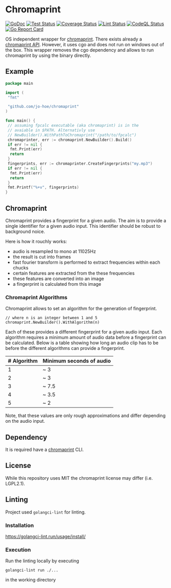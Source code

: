 # Chromaprint

[![GoDoc](https://godoc.org/github.com/jo-hoe/chromaprint?status.svg)](https://godoc.org/github.com/jo-hoe/chromaprint)
[![Test Status](https://github.com/jo-hoe/chromaprint/workflows/test/badge.svg)](https://github.com/jo-hoe/chromaprint/actions?workflow=test)
[![Coverage Status](https://coveralls.io/repos/github/jo-hoe/chromaprint/badge.svg?branch=main)](https://coveralls.io/github/jo-hoe/chromaprint?branch=main)
[![Lint Status](https://github.com/jo-hoe/chromaprint/workflows/lint/badge.svg)](https://github.com/jo-hoe/chromaprint/actions?workflow=lint)
[![CodeQL Status](https://github.com/jo-hoe/chromaprint/workflows/CodeQL/badge.svg)](https://github.com/jo-hoe/chromaprint/actions?workflow=CodeQL)
[![Go Report Card](https://goreportcard.com/badge/github.com/jo-hoe/chromaprint)](https://goreportcard.com/report/github.com/jo-hoe/chromaprint)

OS independent wrapper for [chromaprint](https://github.com/acoustid/chromaprint).
There exists already a [chromaprint API](https://github.com/go-fingerprint/gochroma).
However, it uses cgo and does not run on windows out of the box.
This wrapper removes the cgo dependency and allows to run chromaprint by using the binary directly.

## Example

```go
package main

import (
 "fmt"

 "github.com/jo-hoe/chromaprint"
)

func main() {
 // assuming fpcalc executable (aka chromaprint) is in the
 // avaiable in $PATH. Alternativly use 
 // NewBuilder().WithPathToChromaprint("/path/to/fpcalc")
 chromaprinter, err := chromaprint.NewBuilder().Build()
 if err != nil {
  fmt.Print(err)
  return
 }
 fingerprints, err := chromaprinter.CreateFingerprints("my.mp3")
 if err != nil {
  fmt.Print(err)
  return
 }
 fmt.Printf("%+v", fingerprints)
}

```

## Chromaprint

Chromaprint provides a fingerprint for a given audio.
The aim is to provide a single identifier for a given audio input.
This identifier should be robust to background noice.

Here is how it rouchly works:

- audio is resampled to mono at 11025Hz
- the result is cut into frames
- fast fourier transform is performed to extract frequencies within each chucks
- certain features are extracted from the these frequencies 
- these features are converted into an image
- a fingerprint is calculated from this image

### Chromaprint Algorithms

Chromaprint allows to set an algorithm for the generation of fingerprint.

```
// where n is an integer between 1 and 5
chromaprint.NewBuilder().WithAlgorithm(n)
```

Each of these provides a different fingerprint for a given audio input.
Each algorithm requires a minimum amount of audio data before a fingerprint can be calculated.
Below is a table showing how long an audio clip has to be before the different algorithms can provide a fingerprint.

|# Algorithm|Minimum seconds of audio|
|---|---|
|1|~ 3|
|2|~ 3|
|3|~ 7.5|
|4|~ 3.5|
|5|~ 2|

Note, that these values are only rough approximations and differ depending on the audio input.

## Dependency

It is required have a [chromaprint](https://acoustid.org/chromaprint) CLI.

## License

While this repository uses MIT the chromaprint license may differ (i.e. LGPL2.1).

## Linting

Project used `golangci-lint` for linting.

### Installation

<https://golangci-lint.run/usage/install/>

### Execution

Run the linting locally by executing

```cli
golangci-lint run ./...
```

in the working directory
